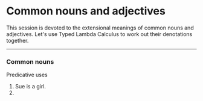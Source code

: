 # Common nouns and adjectives

This session is devoted to the extensional meanings of common nouns and adjectives. Let's use Typed Lambda Calculus to work out their denotations together. 

---
### Common nouns

Predicative uses

1. Sue is a girl.
2. 
